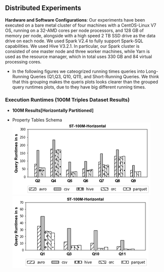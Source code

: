 ## Distributed Experiments

**Hardware and Software Configurations**: Our experiments have been executed on a bare metal cluster of four machines with a CentOS-Linux V7 OS, running on a 32-AMD cores per node processors, and 128 GB of memory per node, alongside with a high speed 2 TB SSD drive as the data drive on each node. We used Spark V2.4 to fully support Spark-SQL capabilities. We used Hive V3.2.1. In particular, our Spark cluster is consisted of one master node and three worker machines, while Yarn is used as the resource manager, which in total uses 330 GB and 84 virtual processing cores.

- In the following figures we cateogrized running times queries into Long-Running Queries (Q1,Q3, Q10, Q11), and Short-Running Queries. We think that this grouping makes the queris plots looks clearer than the grouped query runtimes plots, due to they have big different running times.

### Execution Runtimes (100M Triples Dataset Results)

* **100M Results[Horizontally Partitioned]**
- Property Tables Schema
<img src="figures/DistributedExperiments/ExecutionRuntimes/100M/100M-Horizontal-Long/ST-100M-Horizontal Long queries.png" alt="spark" > <img src="figures/DistributedExperiments/ExecutionRuntimes/100M/100M-Horizontal-Short/ST-100M-Horizontal Short queries.png" alt="spark" >


